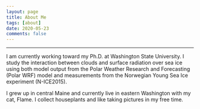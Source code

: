 ```yaml
---
layout: page
title: About Me
tags: [about]
date: 2020-05-23
comments: false
---
```


---
I am currently working toward my Ph.D. at Washington State University. I study the interaction between clouds and surface radiation over sea ice using both model output from the Polar Weather Research and Forecasting (Polar WRF) model and measurements from the Norwegian Young Sea Ice experiment (N-ICE2015).

I grew up in central Maine and currently live in eastern Washington with my cat, Flame. I collect houseplants and like taking pictures in my free time.

